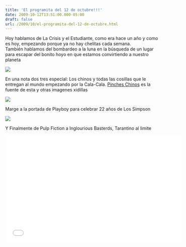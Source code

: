 ```yaml
---
title: 'El programita del 12 de octubre!!!'
date: 2009-10-12T13:51:00.000-05:00
draft: false
url: /2009/10/el-programita-del-12-de-octubre.html
---
```


Hoy hablamos de La Crisis y el Estudiante, como era hace un año y como es hoy, empezando porque ya no hay chelitas cada semana.  
También hablamos del bombardeo a la luna en la búsqueda de un lugar para escapar del bonito hoyo en que estamos convirtiendo a nuestro planeta  

[![](http://i.dailymail.co.uk/i/pix/2009/10/09/article-1218768-06C44ACC000005DC-62_634x435.jpg)](http://i.dailymail.co.uk/i/pix/2009/10/09/article-1218768-06C44ACC000005DC-62_634x435.jpg)  

  
En una nota dos tres especial: Los chinos y todas las cosillas que le entregan al mundo empezando por la Cala-Cala. [Pinches Chinos](http://pincheschinos.blogspot.com/) es la fuente de esta y otras imagenes xidillas  

[![](http://photos1.blogger.com/img/95/2252/400/toma_calacala.jpg)](http://photos1.blogger.com/img/95/2252/400/toma_calacala.jpg)  

  
Marge a la portada de Playboy para celebrar 22 años de Los Simpson  

[![](http://dixo.com/wp-content/uploads/2009/10/margesimpsonplayboy.jpg)](http://dixo.com/wp-content/uploads/2009/10/margesimpsonplayboy.jpg)  

  
Y Finalmente de Pulp Fiction a Inglourious Basterds, Tarantino al limite  
<object height="340" width="560">
<param name="movie" value="//www.youtube.com/v/6AtLlVNsuAc&amp;hl=en&amp;fs=1&amp;">
<param name="allowFullScreen" value="true">
<param name="allowscriptaccess" value="always">
<embed src="//www.youtube.com/v/6AtLlVNsuAc&amp;hl=en&amp;fs=1&amp;" type="application/x-shockwave-flash" allowscriptaccess="always" allowfullscreen="true" width="560" height="340">
</object>